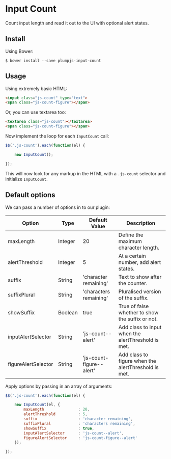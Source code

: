 # Input Count

Count input length and read it out to the UI with optional alert states.

## Install

Using Bower:
````
$ bower install --save plumpjs-input-count
````

## Usage

Using extremely basic HTML:

````HTML
<input class="js-count" type="text">
<span class="js-count-figure"></span>
````
Or, you can use textarea too:
````HTML
<textarea class="js-count"></textarea>
<span class="js-count-figure"></span>
````

Now implement the loop for each `InputCount` call:

````JavaScript
$$('.js-count').each(function(el) {

	new InputCount();

});
````

This will now look for any markup in the HTML with a `.js-count` selector and initialize `InputCount`.


## Default options

We can pass a number of options in to our plugin:

| Option  			| Type   	| Default Value		| Description		|
|---	    		|---	    |---	 			|---    			|
| maxLength     	| Integer   | 20				| Define the maximum character length. |
| alertThreshold  	| Integer  	| 5					| At a certain number, add alert states. |
| suffix  			| String  	| 'character remaining'	 | Text to show after the counter. |
| suffixPlural  	| String  	| 'characters remaining' | Pluralised version of the suffix. |
| showSuffix  		| Boolean  	| true				| True of false whether to show the suffix or not. |
| inputAlertSelector  | String  | 'js-count--alert'	| Add class to input when the alertThreshold is met. |
| figureAlertSelector | String  | 'js-count-figure--alert' | Add class to figure when the alertThreshold is met. |

Apply options by passing in an array of arguments:

````JavaScript
$$('.js-count').each(function(el) {

	new InputCount(el, {
		maxLength               : 20,
		alertThreshold          : 5,
		suffix 					: 'character remaining',
		suffixPlural		    : 'characters remaining',
		showSuffix              : true,
		inputAlertSelector      : 'js-count--alert',
		figureAlertSelector     : 'js-count-figure--alert'
	});

});
````
